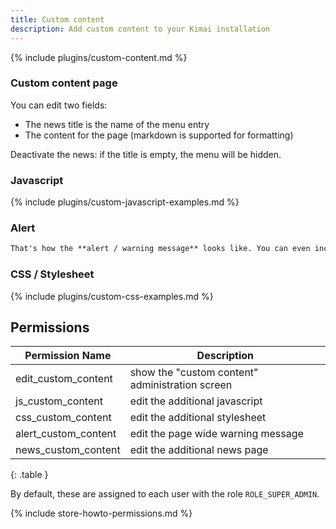 ```yaml
---
title: Custom content
description: Add custom content to your Kimai installation
---
```


{% include plugins/custom-content.md %}  

### Custom content page

You can edit two fields: 
- The news title is the name of the menu entry
- The content for the page (markdown is supported for formatting)

Deactivate the news: if the title is empty, the menu will be hidden.

### Javascript

{% include plugins/custom-javascript-examples.md %}
 
### Alert

```markdown
That's how the **alert / warning message** looks like. You can even include _markdown_ and [links](/en/custom-content-news) !
```

### CSS / Stylesheet

{% include plugins/custom-css-examples.md %}

## Permissions

| Permission Name      | Description                                     |
|----------------------|-------------------------------------------------|
| edit_custom_content  | show the "custom content" administration screen |
| js_custom_content    | edit the additional javascript                  |
| css_custom_content   | edit the additional stylesheet                  |
| alert_custom_content | edit the page wide warning message              |
| news_custom_content  | edit the additional news page                   |
{: .table }

By default, these are assigned to each user with the role `ROLE_SUPER_ADMIN`.

{% include store-howto-permissions.md %}

